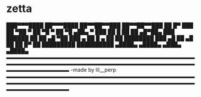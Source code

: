 # zetta     
███▀▀▀████ ██▀▀▀████  ██▀▀██▀▀███ ██▀▀██▀▀███     ██
█▀   ███   ██    ▀██  ▀   ██   ▀█ ▀   ██   ▀█    ▄██▄
▀   ███    ██   █         ██          ██        ▄█▀██▄
   ███     ██████         ██          ██       ▄█   ▀██
  ███   ▄  ██   █  ▄      ██          ██       ████████
 ███   ▄█  ██     ▄█      ██          ██      █▀      ██
█████████  ██████████   ▄████▄      ▄████▄  ▄███▄   ▄████▄
▬▬▬▬▬▬▬▬▬▬▬▬▬▬▬▬▬▬▬▬▬▬▬▬▬▬▬▬▬▬▬▬▬▬▬▬▬▬▬▬▬▬▬▬▬▬▬▬▬▬▬▬▬▬▬▬▬▬▬▬▬▬▬▬▬▬▬▬▬▬▬▬▬▬▬▬▬▬▬▬▬▬▬▬
-made by    lil__perp
▬▬▬▬▬▬▬▬▬▬▬▬▬▬▬▬▬▬▬▬▬▬▬▬▬▬▬▬▬▬▬▬▬▬▬▬▬▬▬▬▬▬▬▬▬▬▬▬▬▬▬▬▬▬▬▬▬▬▬▬▬▬▬▬▬▬▬▬▬▬▬▬▬▬▬▬▬▬▬▬▬▬▬▬       
